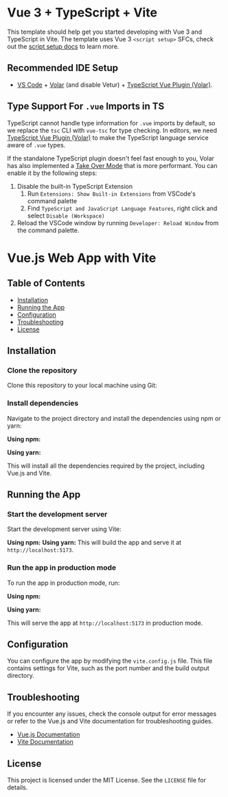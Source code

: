 # Vue 3 + TypeScript + Vite

This template should help get you started developing with Vue 3 and TypeScript in Vite. The template uses Vue 3 `<script setup>` SFCs, check out the [script setup docs](https://v3.vuejs.org/api/sfc-script-setup.html#sfc-script-setup) to learn more.

## Recommended IDE Setup

- [VS Code](https://code.visualstudio.com/) + [Volar](https://marketplace.visualstudio.com/items?itemName=Vue.volar) (and disable Vetur) + [TypeScript Vue Plugin (Volar)](https://marketplace.visualstudio.com/items?itemName=Vue.vscode-typescript-vue-plugin).

## Type Support For `.vue` Imports in TS

TypeScript cannot handle type information for `.vue` imports by default, so we replace the `tsc` CLI with `vue-tsc` for type checking. In editors, we need [TypeScript Vue Plugin (Volar)](https://marketplace.visualstudio.com/items?itemName=Vue.vscode-typescript-vue-plugin) to make the TypeScript language service aware of `.vue` types.

If the standalone TypeScript plugin doesn't feel fast enough to you, Volar has also implemented a [Take Over Mode](https://github.com/johnsoncodehk/volar/discussions/471#discussioncomment-1361669) that is more performant. You can enable it by the following steps:

1. Disable the built-in TypeScript Extension
   1. Run `Extensions: Show Built-in Extensions` from VSCode's command palette
   2. Find `TypeScript and JavaScript Language Features`, right click and select `Disable (Workspace)`
2. Reload the VSCode window by running `Developer: Reload Window` from the command palette.

# Vue.js Web App with Vite

## Table of Contents

* [Installation](#installation)
* [Running the App](#running-the-app)
* [Configuration](#configuration)
* [Troubleshooting](#troubleshooting)
* [License](#license)

## Installation

### Clone the repository

Clone this repository to your local machine using Git:

### Install dependencies

Navigate to the project directory and install the dependencies using npm or yarn:

**Using npm:**

**Using yarn:**

This will install all the dependencies required by the project, including Vue.js and Vite.

## Running the App

### Start the development server

Start the development server using Vite:

**Using npm:**
**Using yarn:**
This will build the app and serve it at `http://localhost:5173`.

### Run the app in production mode

To run the app in production mode, run:

**Using npm:**

**Using yarn:**

This will serve the app at `http://localhost:5173` in production mode.

## Configuration

You can configure the app by modifying the `vite.config.js` file. This file contains settings for Vite, such as the port number and the build output directory.

## Troubleshooting

If you encounter any issues, check the console output for error messages or refer to the Vue.js and Vite documentation for troubleshooting guides.

* [Vue.js Documentation](https://vuejs.org/v2/guide/)
* [Vite Documentation](https://vitejs.dev/guide/)

## License

This project is licensed under the MIT License. See the `LICENSE` file for details.

